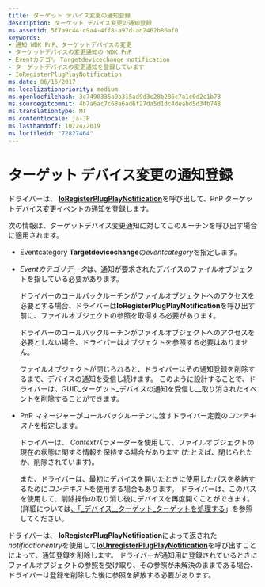 ```yaml
---
title: ターゲット デバイス変更の通知登録
description: ターゲット デバイス変更の通知登録
ms.assetid: 5f7a9c44-c9a4-4ff8-a97d-ad2462b86af0
keywords:
- 通知 WDK PnP、ターゲットデバイスの変更
- ターゲットデバイスの変更通知の WDK PnP
- Eventカテゴリ Targetdevicechange notification
- ターゲットデバイスの変更通知を登録しています
- IoRegisterPlugPlayNotification
ms.date: 06/16/2017
ms.localizationpriority: medium
ms.openlocfilehash: 3c7490335a9b315ad9d3c28b286c7a1c0d2c1b73
ms.sourcegitcommit: 4b7a6ac7c68e6ad6f27da5d1dc4deabd5d34b748
ms.translationtype: MT
ms.contentlocale: ja-JP
ms.lasthandoff: 10/24/2019
ms.locfileid: "72827464"
---
```

# <a name="registering-for-target-device-change-notification"></a>ターゲット デバイス変更の通知登録

ドライバーは、 [**IoRegisterPlugPlayNotification**](https://docs.microsoft.com/windows-hardware/drivers/ddi/wdm/nf-wdm-ioregisterplugplaynotification)を呼び出して、PnP ターゲットデバイス変更イベントの通知を登録します。

次の情報は、ターゲットデバイス変更通知に対してこのルーチンを呼び出す場合に適用されます。

-   Eventcategory **Targetdevicechange**の*eventcategory*を指定します。

-   *Eventカテゴリデータ*は、通知が要求されたデバイスのファイルオブジェクトを指している必要があります。

    ドライバーのコールバックルーチンがファイルオブジェクトへのアクセスを必要とする場合、ドライバーは**IoRegisterPlugPlayNotification**を呼び出す前に、ファイルオブジェクトの参照を取得する必要があります。

    ドライバーのコールバックルーチンがファイルオブジェクトへのアクセスを必要としない場合、ドライバーはオブジェクトを参照する必要はありません。

    ファイルオブジェクトが閉じられると、ドライバーはその通知登録を削除するまで、デバイスの通知を受信し続けます。 このように設計することで、ドライバーは、GUID\_ターゲット\_デバイスの通知を受信し\_\_取り消されたイベントを削除することができます。

-   PnP マネージャーがコールバックルーチンに渡すドライバー定義の*コンテキスト*を指定します。

    ドライバーは、 *Context*パラメーターを使用して、ファイルオブジェクトの現在の状態に関する情報を保持する場合があります (たとえば、閉じられたか、削除されています)。

    また、ドライバーは、最初にデバイスを開いたときに使用したパスを格納するために*コンテキスト*を使用する場合もあります。 ドライバーは、このパスを使用して、削除操作の取り消し後にデバイスを再度開くことができます。 (詳細については[、「\_デバイス\_\_ターゲット\_ターゲットを処理する](handling-a-guid-target-device-remove-cancelled-event.md)」を参照してください。

ドライバーは、 **IoRegisterPlugPlayNotification**によって返された*notificationentry*を使用して[**IoUnregisterPlugPlayNotification**](https://docs.microsoft.com/windows-hardware/drivers/ddi/wdm/nf-wdm-iounregisterplugplaynotification)を呼び出すことによって、通知登録を削除します。 ドライバーが通知用に登録されているときにファイルオブジェクトの参照を受け取り、その参照が未解決のままである場合、ドライバーは登録を削除した後に参照を解放する必要があります。

 

 




